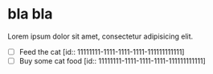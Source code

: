 # bla bla

Lorem ipsum dolor sit amet, consectetur adipisicing elit.

- [ ] Feed the cat [id:: 11111111-1111-1111-1111-111111111111]
- [ ] Buy some cat food [id:: 11111111-1111-1111-1111-111111111111]
